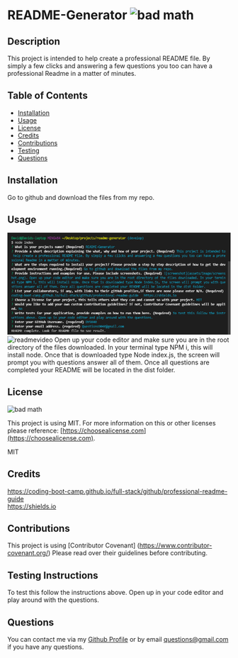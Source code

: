 

# README-Generator ![bad math](https://img.shields.io/badge/License-MIT-blue)

## Description
This project is intended to help create a professional README file. By simply a few clicks and answering a few questions you too can have a professional Readme in a matter of minutes.

## Table of Contents

- [Installation](#installation)
- [Usage](#usage)
- [License](#license)
- [Credits](#credits)
- [Contributions](#contributions)
- [Testing](#testing)
- [Questions](#questions)

## Installation

Go to github and download the files from my repo.

## Usage
![screenshot](/assets/images/screenshot.PNG "screenshot") 
![readmevideo](https://watch.screencastify.com/v/Xw0ts4IlRtR2z3W1AWB1 "Readmevideo")
Open up your code editor and make sure you are in the root directory of the files downloaded. In your terminal type NPM i, this will install node. Once that is downloaded type Node index.js, the screen will prompt you with questions answer all of them. Once all questions are completed your README will be located in the dist folder.

## License

![bad math](https://img.shields.io/badge/License-MIT-blue)

This project is using MIT. For more information on this or other licenses please reference: [https://choosealicense.com](https;//choosealicense.com).

MIT

## Credits

https://coding-boot-camp.github.io/full-stack/github/professional-readme-guide	
https://shields.io

## Contributions

This project is using [Contributor Covenant] (https://www.contributor-covenant.org/) Please read over their guidelines before contributing.

## Testing Instructions

To test this follow the instructions above. Open up in your code editor and play around with the questions.

## Questions
You can contact me via my [Github Profile](https://github.com/DY9040)
or by email questions@gmail.com if you have any questions.
